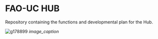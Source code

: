 # FAO-UC HUB

Repository containing the functions and developmental plan for the Hub.


![g178899](https://user-images.githubusercontent.com/83447905/151969230-68e8ad9d-cc32-43d3-b4b3-750d147c9e72.png)
*image_caption*
